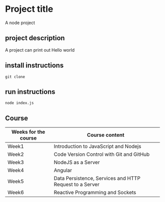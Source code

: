 # Project title

A node project

## project description

A project can print out Hello world


## install instructions

```
git clone
```

## run instructions
```
node index.js
```

## Course
| Weeks for the course  |  Course content |
| ------------- | ------------- |
| Week1  | Introduction to JavaScript and Nodejs  |
| Week2  | Code Version Control with Git and GitHub  |
| Week3  | NodeJS as a Server  |
| Week4  | Angular  |
| Week5  | Data Persistence, Services and HTTP Request to a Server  |
| Week6  | Reactive Programming and Sockets  |
